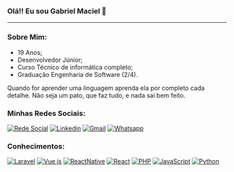 
### Olá!! Eu sou Gabriel Maciel 🙂
***
### Sobre Mim:
 - 19 Anos;
 - Desenvolvedor Júnior;
 - Curso Técnico de informática completo;
 - Graduação Engenharia de Software (2/4).
 
Quando for aprender uma linguagem aprenda ela por completo cada detalhe. Não seja um pato, que faz tudo, e nada sai bem feito.

### Minhas Redes Sociais: 
[![Rede Social](https://img.shields.io/badge/Instagram-E4405F?style=for-the-badge&logo=instagram&logoColor=white)](https://www.instagram.com/gabrielmzavarize)
[![Linkedin](https://img.shields.io/badge/LinkedIn-0077B5?style=for-the-badge&logo=linkedin&logoColor=white)](https://www.linkedin.com/in/gabriel-maciel-189b40264/)
[![Gmail](https://img.shields.io/badge/Gmail-D14836?style=for-the-badge&logo=gmail&logoColor=white)](mailto:gabrielmzavarize@gmail.com)
[![Whatsapp](https://img.shields.io/badge/WhatsApp-25D366?style=for-the-badge&logo=whatsapp&logoColor=white)](https://wa.me/5548999931523)

### Conhecimentos:

[![Laravel](https://img.shields.io/badge/Laravel-FF2D20?style=for-the-badge&logo=laravel&logoColor=white)]()
[![Vue.js](https://img.shields.io/badge/Vue.js-35495E?style=for-the-badge&logo=vue.js&logoColor=4FC08D)]()
[![ReactNative](https://img.shields.io/badge/React_Native-20232A?style=for-the-badge&logo=react&logoColor=61DAFB)]()
[![React](https://img.shields.io/badge/React-20232A?style=for-the-badge&logo=react&logoColor=61DAFB)]()
[![PHP](https://img.shields.io/badge/PHP-777BB4?style=for-the-badge&logo=php&logoColor=white)]()
[![JavaScript](https://img.shields.io/badge/JavaScript-F7DF1E?style=for-the-badge&logo=javascript&logoColor=black)]()
[![Python](https://img.shields.io/badge/Python-3776AB?style=for-the-badge&logo=python&logoColor=white)]()

